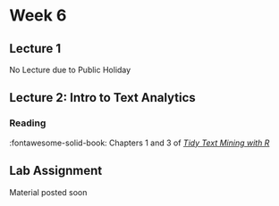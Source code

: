 # Week 6

## Lecture 1

No Lecture due to Public Holiday

## Lecture 2: Intro to Text Analytics


### Reading

 :fontawesome-solid-book: Chapters 1 and 3 of [*Tidy Text Mining with R*][tidytext]

## Lab Assignment

Material posted soon

[tidytext]: https://www.tidytextmining.com/
